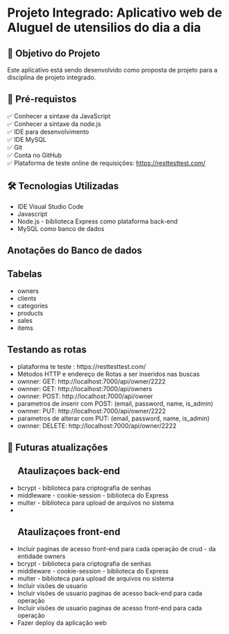 <h1>Projeto Integrado: Aplicativo web de Aluguel de utensilios do dia a dia</h1>

<h2>🎯 Objetivo do Projeto</h2>

<p>Este aplicativo está sendo desenvolvido como proposta de projeto para a disciplina de projeto integrado.<br>

<h2>
🛑 Pré-requistos
</h2>

✅ Conhecer a sintaxe da JavaScript<br>
✅ Conhecer a sintaxe da node.js<br>
✅ IDE para desenvolvimento<br>
✅ IDE MySQL<br>
✅ Git<br>
✅ Conta no GitHub<br>
✅ Plataforma de teste online de requisições: https://resttesttest.com/ <br>


<h2>🛠 Tecnologias Utilizadas</h2>

<ul>
    <li>IDE Visual Studio Code</li>
    <li>Javascript </li>
    <li>Node.js - biblioteca Express como plataforma back-end</li>
    <li>MySQL como banco de dados</li>
</ul>


<h2>Anotações do Banco de dados</h2>

<h2><strong>Tabelas</strong></h2>
<ul>
    <li>owners</li>
    <li>clients </li>
    <li>categories</li>
    <li>products</li>
    <li>sales</li>
    <li>items</li>   
</ul>


<h2><strong> Testando as rotas</strong></h2>
<ul>
    <li>
    plataforma te teste :  https://resttesttest.com/ 
    </li>
    <li>Métodos HTTP e endereço de Rotas a ser inseridos nas buscas</li>
    <li>ownner: GET: http://localhost:7000/api/owner/2222</li>
    <li>ownner: GET: http://localhost:7000/api/owners</li>
    <li>ownner: POST: http://localhost:7000/api/owner</li>
    <li>             parametros de inserir com POST: (email, password, name, is_admin) </li>
    <li>ownner: PUT: http://localhost:7000/api/owner/2222</li>
    <li>             parametros de alterar com PUT: (email, password, name, is_admin) </li>       
    <li>ownner: DELETE: http://localhost:7000/api/owner/2222</li>
</ul>


<h2>
🛑 Futuras atualizações
</h2>

<ul>
    <h2>
    <strong>Ataulizaçoes back-end</strong>
    </h2>    
    <li>bcrypt - biblioteca para criptografia de senhas</li>
    <li>middleware - cookie-session - biblioteca do Express</li>
    <li>multer - biblioteca para upload de arquivos no sistema</li>
    <li></li>
    <h2>
    <strong>Ataulizaçoes front-end</strong>
    </h2>
    <li>Incluir paginas de acesso front-end para cada operação de crud - da entidade owners</li>       
    <li>bcrypt - biblioteca para criptografia de senhas</li>
    <li>middleware - cookie-session - biblioteca do Express</li>
    <li>multer - biblioteca para upload de arquivos no sistema</li>
    <li>Incluir visões de usuario</li>
    <li>Incluir visões de usuario paginas de acesso back-end para cada operação</li>
    <li>Incluir visões de usuario paginas de acesso front-end para cada operação</li>
    <li>Fazer deploy da aplicação web</li>
</ul>





